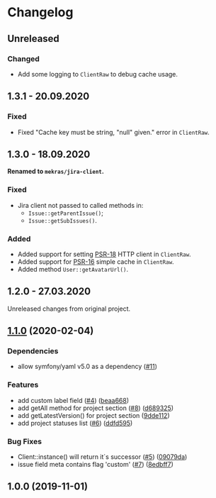# Changelog

## Unreleased

### Changed

- Add some logging to `ClientRaw` to debug cache usage.


## 1.3.1 - 20.09.2020

### Fixed

- Fixed "Cache key must be string, "null" given." error in `ClientRaw`.


## 1.3.0 - 18.09.2020

**Renamed to `mekras/jira-client`.**

### Fixed

- Jira client not passed to called methods in:
  - `Issue::getParentIssue()`; 
  - `Issue::getSubIssues()`. 

### Added

- Added support for setting [PSR-18](https://www.php-fig.org/psr/psr-18/) HTTP client in
  `ClientRaw`.
- Added support for [PSR-16](https://www.php-fig.org/psr/psr-16/) simple cache in `ClientRaw`.
- Added method `User::getAvatarUrl()`.


## 1.2.0 - 27.03.2020

Unreleased changes from original project.


## [1.1.0](https://github.com/badoo/jira-client/compare/v1.0.0...v1.1.0) (2020-02-04)

### Dependencies

* allow symfony/yaml v5.0 as a dependency ([#11](https://github.com/badoo/jira-client/issues/11))

### Features

* add custom label field ([#4](https://github.com/badoo/jira-client/issues/4)) ([beaa668](https://github.com/badoo/jira-client/commit/beaa6687aabe2e3b14c836d63d3bc4119af44cbe))
* add getAll method for project section ([#8](https://github.com/badoo/jira-client/issues/8)) ([d689325](https://github.com/badoo/jira-client/commit/d68932571e133b6115fd2c99e7a6f8ade525a885))
* add getLatestVersion() for project section ([9dde112](https://github.com/badoo/jira-client/commit/9dde112fb3d038b5ef8eb78eb0649d2ab684dc36))
* add project statuses list ([#6](https://github.com/badoo/jira-client/issues/6)) ([ddfd595](https://github.com/badoo/jira-client/commit/ddfd5952fb14bd1b7aaac4590f7395449956055f))


### Bug Fixes

* Client::instance() will return it`s successor ([#5](https://github.com/badoo/jira-client/issues/5)) ([09079da](https://github.com/badoo/jira-client/commit/09079dafc70d115d1bf4607c5646bef52847788f))
* issue field meta contains flag 'custom' ([#7](https://github.com/badoo/jira-client/issues/7)) ([8edbff7](https://github.com/badoo/jira-client/commit/8edbff7e6ebe9c4dbe51b9593ec76f0e537358bf))

## 1.0.0 (2019-11-01)
